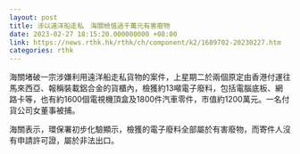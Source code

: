 ```yaml
---
layout: post
title: 涉以遠洋船走私　海關檢值過千萬元有害廢物
date: 2023-02-27 18:15:20.000000000 +08:00
link: https://news.rthk.hk/rthk/ch/component/k2/1689702-20230227.htm
categories: rthk
---
```


海關堵破一宗涉嫌利用遠洋船走私貨物的案件，上星期二於兩個原定由香港付運往馬來西亞、報稱裝載鋁合金的貨櫃內，檢獲約13噸電子廢料，包括電腦底板、網路卡等，也有約1600個電視機頂盒及1800件汽車零件，市值約1200萬元。一名付貨公司女董事被捕。

海關表示，環保署初步化驗顯示，檢獲的電子廢料全部屬於有害廢物，而寄件人沒有申請許可證，屬於非法出口。
